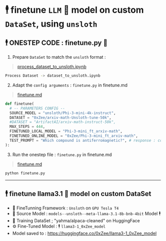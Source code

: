 # 🕴️ finetune `LLM` 🦙 model on custom `DataSet`, using `unsloth`

## 🕴️ ONESTEP CODE : finetune.py 🦙

1. Prepare `DataSet` to match the `unsloth` format :
> [process_dataset_to_unsloth.ipynb](process_dataset_to_unsloth.ipynb)

```bash
Process Dataset -> dataset_to_unsloth.ipynb
```

2. Adapt the `config arguments` : `finetune.py` in finetune.md
> [finetune.md](finetune.md)

```python
def finetune(
  # -- PARAMETERS CONFIG -- 
  SOURCE_MODEL = "unsloth/Phi-3-mini-4k-instruct",
  DATASET = "0xZee/arxiv-math-Unsloth-tune-50k", 
  #DATASET = "ArtifactAI/arxiv-math-instruct-50k",
  MAX_STEPS = 444,
  FINETUNED_LOCAL_MODEL = "Phi-3-mini_ft_arxiv-math",
  FINETUNED_ONLINE_MODEL = "0xZee/Phi-3-mini_ft_arxiv-math",
  TEST_PROMPT = "Which compound is antiferromagnetic?", # response : common magnetic ordering in various materials.
):
```
3. Run the onestep file : `finetune.py` in finetune.md
> [finetune.md](finetune.md)
```bash
python finetune.py
```
---

## 🕴️ finetune llama3.1 🦙 model on custom DataSet

- 🏬 FineTunning Framework : `Unsloth` on `GPU Tesla T4`
- 🦙 Source Model : `models--unsloth--meta-llama-3.1-8b-bnb-4bit` Model 🕴️ 
- 💾 Training DataSet ; "yahma/alpaca-cleaned" on HuggingFace
- ⚙️ Fine-Tuned Model : 🕴️ `llama3-1_0xZee_model`
- Model saved to : https://huggingface.co/0xZee/llama3-1_0xZee_model
